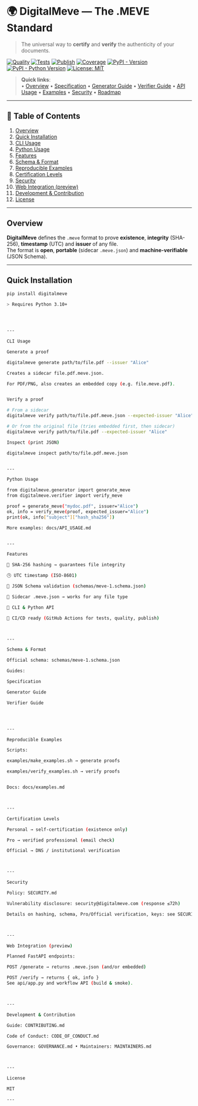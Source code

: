 
# 🌍 DigitalMeve — The .MEVE Standard

> The universal way to **certify** and **verify** the authenticity of your documents.

[![Quality](.github/badges/quality.svg)](.github/workflows/quality.yml)
[![Tests](.github/badges/tests.svg)](.github/workflows/tests.yml)
[![Publish](.github/badges/publish.svg)](.github/workflows/publish.yml)
[![Coverage](https://codecov.io/gh/BACOUL/digitalmeve/branch/main/graph/badge.svg)](https://codecov.io/gh/BACOUL/digitalmeve)
[![PyPI - Version](https://img.shields.io/pypi/v/digitalmeve.svg?label=DigitalMeve&logo=pypi)](https://pypi.org/project/digitalmeve/)
[![PyPI - Python Version](https://img.shields.io/pypi/pyversions/digitalmeve.svg?logo=python&label=Python)](https://pypi.org/project/digitalmeve/)
[![License: MIT](https://img.shields.io/badge/License-MIT-green.svg)](LICENSE)

> **Quick links**:  
> • [Overview](docs/overview.md) • [Specification](docs/specification.md) • [Generator Guide](docs/generator-guide.md) • [Verifier Guide](docs/verification-guide.md) • [API Usage](docs/API_USAGE.md) • [Examples](docs/examples.md) • [Security](SECURITY.md) • [Roadmap](docs/roadmap.md)

---

## 📑 Table of Contents

1. [Overview](#overview)  
2. [Quick Installation](#quick-installation)  
3. [CLI Usage](#cli-usage)  
4. [Python Usage](#python-usage)  
5. [Features](#features)  
6. [Schema & Format](#schema--format)  
7. [Reproducible Examples](#reproducible-examples)  
8. [Certification Levels](#certification-levels)  
9. [Security](#security)  
10. [Web Integration (preview)](#web-integration-preview)  
11. [Development & Contribution](#development--contribution)  
12. [License](#license)

---

## Overview

**DigitalMeve** defines the `.meve` format to prove **existence**, **integrity** (SHA-256), **timestamp** (UTC) and **issuer** of any file.  
The format is **open**, **portable** (sidecar `.meve.json`) and **machine-verifiable** (JSON Schema).

---

## Quick Installation

```bash
pip install digitalmeve

> Requires Python 3.10+




---

CLI Usage

Generate a proof

digitalmeve generate path/to/file.pdf --issuer "Alice"

Creates a sidecar file.pdf.meve.json.

For PDF/PNG, also creates an embedded copy (e.g. file.meve.pdf).


Verify a proof

# From a sidecar
digitalmeve verify path/to/file.pdf.meve.json --expected-issuer "Alice"

# Or from the original file (tries embedded first, then sidecar)
digitalmeve verify path/to/file.pdf --expected-issuer "Alice"

Inspect (print JSON)

digitalmeve inspect path/to/file.pdf.meve.json


---

Python Usage

from digitalmeve.generator import generate_meve
from digitalmeve.verifier import verify_meve

proof = generate_meve("mydoc.pdf", issuer="Alice")
ok, info = verify_meve(proof, expected_issuer="Alice")
print(ok, info["subject"]["hash_sha256"])

More examples: docs/API_USAGE.md


---

Features

🔐 SHA-256 hashing → guarantees file integrity

🕒 UTC timestamp (ISO-8601)

🧾 JSON Schema validation (schemas/meve-1.schema.json)

🧳 Sidecar .meve.json → works for any file type

🧩 CLI & Python API

🤖 CI/CD ready (GitHub Actions for tests, quality, publish)



---

Schema & Format

Official schema: schemas/meve-1.schema.json

Guides:

Specification

Generator Guide

Verifier Guide




---

Reproducible Examples

Scripts:

examples/make_examples.sh → generate proofs

examples/verify_examples.sh → verify proofs


Docs: docs/examples.md



---

Certification Levels

Personal → self-certification (existence only)

Pro → verified professional (email check)

Official → DNS / institutional verification



---

Security

Policy: SECURITY.md

Vulnerability disclosure: security@digitalmeve.com (response ≤72h)

Details on hashing, schema, Pro/Official verification, keys: see SECURITY.md



---

Web Integration (preview)

Planned FastAPI endpoints:

POST /generate → returns .meve.json (and/or embedded)

POST /verify → returns { ok, info }
See api/app.py and workflow API (build & smoke).



---

Development & Contribution

Guide: CONTRIBUTING.md

Code of Conduct: CODE_OF_CONDUCT.md

Governance: GOVERNANCE.md • Maintainers: MAINTAINERS.md



---

License

MIT

---

